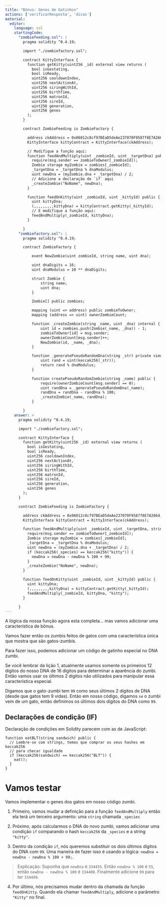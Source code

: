 ```yaml
---
title: "Bônus: Genes de Gatinhos"
actions: ['verificarResposta', 'dicas']
material:
  editor:
    language: sol
    startingCode:
      "zombiefeeding.sol": |
        pragma solidity ^0.4.19;

        import "./zombiefactory.sol";

        contract KittyInterface {
          function getKitty(uint256 _id) external view returns (
            bool isGestating,
            bool isReady,
            uint256 cooldownIndex,
            uint256 nextActionAt,
            uint256 siringWithId,
            uint256 birthTime,
            uint256 matronId,
            uint256 sireId,
            uint256 generation,
            uint256 genes
          );
        }

        contract ZombieFeeding is ZombieFactory {

          address ckAddress = 0x06012c8cf97BEaD5deAe237070F9587f8E7A266d;
          KittyInterface kittyContract = KittyInterface(ckAddress);

          // Modifique a função aqui:
          function feedAndMultiply(uint _zombieId, uint _targetDna) public {
            require(msg.sender == zombieToOwner[_zombieId]);
            Zombie storage myZombie = zombies[_zombieId];
            _targetDna = _targetDna % dnaModulus;
            uint newDna = (myZombie.dna + _targetDna) / 2;
            // Adicione a declaração de `if` aqui
            _createZombie("NoName", newDna);
          }

          function feedOnKitty(uint _zombieId, uint _kittyId) public {
            uint kittyDna;
            (,,,,,,,,,kittyDna) = kittyContract.getKitty(_kittyId);
            // E modifique a função aqui:
            feedAndMultiply(_zombieId, kittyDna);
          }

        }
      "zombiefactory.sol": |
        pragma solidity ^0.4.19;

        contract ZombieFactory {

            event NewZombie(uint zombieId, string name, uint dna);

            uint dnaDigits = 16;
            uint dnaModulus = 10 ** dnaDigits;

            struct Zombie {
                string name;
                uint dna;
            }

            Zombie[] public zombies;

            mapping (uint => address) public zombieToOwner;
            mapping (address => uint) ownerZombieCount;

            function _createZombie(string _name, uint _dna) internal {
                uint id = zombies.push(Zombie(_name, _dna)) - 1;
                zombieToOwner[id] = msg.sender;
                ownerZombieCount[msg.sender]++;
                NewZombie(id, _name, _dna);
            }

            function _generatePseudoRandomDna(string _str) private view returns (uint) {
                uint rand = uint(keccak256(_str));
                return rand % dnaModulus;
            }

            function createPseudoRandomZombie(string _name) public {
                require(ownerZombieCount[msg.sender] == 0);
                uint randDna = _generatePseudoRandomDna(_name);
                randDna = randDna - randDna % 100;
                _createZombie(_name, randDna);
            }

        }
    answer: >
      pragma solidity ^0.4.19;

      import "./zombiefactory.sol";

      contract KittyInterface {
        function getKitty(uint256 _id) external view returns (
          bool isGestating,
          bool isReady,
          uint256 cooldownIndex,
          uint256 nextActionAt,
          uint256 siringWithId,
          uint256 birthTime,
          uint256 matronId,
          uint256 sireId,
          uint256 generation,
          uint256 genes
        );
      }

      contract ZombieFeeding is ZombieFactory {

        address ckAddress = 0x06012c8cf97BEaD5deAe237070F9587f8E7A266d;
        KittyInterface kittyContract = KittyInterface(ckAddress);

        function feedAndMultiply(uint _zombieId, uint _targetDna, string _species) public {
          require(msg.sender == zombieToOwner[_zombieId]);
          Zombie storage myZombie = zombies[_zombieId];
          _targetDna = _targetDna % dnaModulus;
          uint newDna = (myZombie.dna + _targetDna) / 2;
          if (keccak256(_species) == keccak256("kitty")) {
            newDna = newDna - newDna % 100 + 99;
          }
          _createZombie("NoName", newDna);
        }

        function feedOnKitty(uint _zombieId, uint _kittyId) public {
          uint kittyDna;
          (,,,,,,,,,kittyDna) = kittyContract.getKitty(_kittyId);
          feedAndMultiply(_zombieId, kittyDna, "kitty");
        }

      }
---
```


A lógica da nossa função agora esta completa... mas vamos adicionar uma característica de bônus.

Vamos fazer então os zumbis feitos de gatos com uma característica única que mostra que são gatos-zumbis.

Para fazer isso, podemos adicionar um código de gatinho especial no DNA zumbi.

Se você lembrar da lição 1, atualmente usamos somente os primeiros 12 dígitos do nosso DNA de 16 dígitos para determinar a aparência do zumbi. Então vamos usar os últimos 2 dígitos não utilizados para manipular essa característica especial.

Digamos que o gato-zumbi tem `99` como seus últimos 2 dígitos de DNA (desde que gatos tem 9 vidas). Então em nosso código, digamos `se` o zumbi vem de um gato, então definimos os últimos dois dígitos do DNA como `99`.

## Declarações de condição (IF)

Declaração de condições em Solidity parecem com as de JavaScript:

```
function eatBLT(string sandwich) public {
  // Lembre-se com strings, temos que comprar os seus hashes em keccak256
  // para checar igualdade
  if (keccak256(sandwich) == keccak256("BLT")) {
    eat();
  }
}
```

# Vamos testar

Vamos implementar o genes dos gatos em nosso código zumbi.

1. Primeiro, vamos mudar a definição para a função `feedAndMultiply` então ela terá um terceiro argumento: uma `string` chamada `_species`

2. Próximo, após calcularmos o DNA do novo zumbi, vamos adicionar uma condição `if` comparando o hash  `keccak256` da `_species` e a string `"kitty"`.

3. Dentro da condição `if`, nós queremos substituir os dois últimos dígitos do DNA com `99`. Uma maneira de fazer isso é usando a lógica: `newDna = newDna - newDna % 100 + 99;`.

  > Explicação: Suponha que `newDna` é `334455`. Então `newDna % 100` é `55`, então `newDna - newDna % 100` é `334400`. Finalmente adicione `99` para ter `334499`.

4. Por último, nós precisamos mudar dentro da chamada da função `feedOnKitty`. Quando ela chamar `feedAndMultiply`, adicione o parâmetro `"Kitty"` no final.
